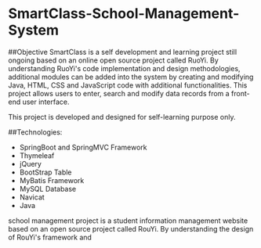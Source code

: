 # SmartClass-School-Management-System

##Objective
SmartClass is a self development and learning project still ongoing based on an online open source project called RuoYi. By understanding RuoYi's code implementation and design methodologies, additional modules can be added into the system by creating and modifying Java, HTML, CSS and JavaScript code with additional functionalities. This project allows users to enter, search and modify data records from a front-end user interface.

This project is developed and designed for self-learning purpose only. 

##Technologies:
- SpringBoot and SpringMVC Framework
- Thymeleaf
- jQuery
- BootStrap Table
- MyBatis Framework
- MySQL Database
- Navicat 
- Java 


school management project is a student information management website based on an open source project called RouYi. By understanding the design of RouYi's framework and 
